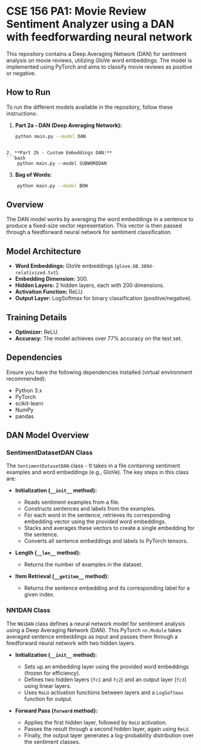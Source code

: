 # CSE 156 PA1: Movie Review Sentiment Analyzer using a DAN with feedforwarding neural network

This repository contains a Deep Averaging Network (DAN) for sentiment analysis on movie reviews, utilizing GloVe word embeddings. The model is implemented using PyTorch and aims to classify movie reviews as positive or negative.

## How to Run

To run the different models available in the repository, follow these instructions:

1. **Part 2a - DAN (Deep Averaging Network):**
   ```bash
   python main.py --model DAN
```

2. **Part 2b - Custom Embeddings DAN:**
```bash
    python main.py --model SUBWORDDAN
```

3. **Bag of Words:**
```bash
    python main.py --model BOW
```

## Overview

The DAN model works by averaging the word embeddings in a sentence to produce a fixed-size vector representation. This vector is then passed through a feedforward neural network for sentiment classification.

## Model Architecture

- **Word Embeddings:** GloVe embeddings (`glove.6B.300d-relativized.txt`).
- **Embedding Dimension:** 300.
- **Hidden Layers:** 2 hidden layers, each with 200 dimensions.
- **Activation Function:** ReLU.
- **Output Layer:** LogSoftmax for binary classification (positive/negative).

## Training Details

- **Optimizer:** ReLU.
- **Accuracy:** The model achieves over 77% accuracy on the test set.

## Dependencies

Ensure you have the following dependencies installed (virtual environment recommended):
- Python 3.x
- PyTorch
- scikit-learn
- NumPy
- pandas

## DAN Model Overview

### SentimentDatasetDAN Class

The `SentimentDatasetDAN` class - It takes in a file containing sentiment examples and word embeddings (e.g., GloVe). The key steps in this class are:

- **Initialization (`__init__` method):**
  - Reads sentiment examples from a file.
  - Constructs sentences and labels from the examples.
  - For each word in the sentence, retrieves its corresponding embedding vector using the provided word embeddings.
  - Stacks and averages these vectors to create a single embedding for the sentence.
  - Converts all sentence embeddings and labels to PyTorch tensors.

- **Length (`__len__` method):**
  - Returns the number of examples in the dataset.

- **Item Retrieval (`__getitem__` method):**
  - Returns the sentence embedding and its corresponding label for a given index.

### NN1DAN Class

The `NN1DAN` class defines a neural network model for sentiment analysis using a Deep Averaging Network (DAN). This PyTorch `nn.Module` takes averaged sentence embeddings as input and passes them through a feedforward neural network with two hidden layers.

- **Initialization (`__init__` method):**
  - Sets up an embedding layer using the provided word embeddings (frozen for efficiency).
  - Defines two hidden layers (`fc1` and `fc2`) and an output layer (`fc3`) using linear layers.
  - Uses `ReLU` activation functions between layers and a `LogSoftmax` function for output.

- **Forward Pass (`forward` method):**
  - Applies the first hidden layer, followed by `ReLU` activation.
  - Passes the result through a second hidden layer, again using `ReLU`.
  - Finally, the output layer generates a log-probability distribution over the sentiment classes.
